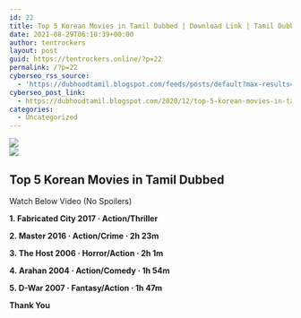 ```yaml
---
id: 22
title: Top 5 Korean Movies in Tamil Dubbed | Download Link | Tamil Dubbed Korean Movies | Dubhoodtamil
date: 2021-08-29T06:10:39+00:00
author: tentrockers
layout: post
guid: https://tentrockers.online/?p=22
permalink: /?p=22
cyberseo_rss_source:
  - 'https://dubhoodtamil.blogspot.com/feeds/posts/default?max-results=150&start-index=1'
cyberseo_post_link:
  - https://dubhoodtamil.blogspot.com/2020/12/top-5-korean-movies-in-tamil-dubbed.html
categories:
  - Uncategorized
---
```

<div class="media_block">
  <img src="https://img.youtube.com/vi/G1GX3l9d6i4/default.jpg" class="media_thumbnail" />
</div>

<div>
  <img src="https://lh6.googleusercontent.com/proxy/QwhvR3mRBsVDAxeYjBd126O0b7TaBN-digkfr_jAgrDYatszWhB6HCZZF_0-bebHXd-_gpRtSQZptd2wNXkODlqfyVI" class="ff-og-image-inserted" />
</div>

## <span>Top 5 Korean Movies in Tamil Dubbed</span>

<span>Watch Below Video (No Spoilers)</span>

<div readability="15">
  <p>
  </p>
  
  <p>
    <span><b>1.&nbsp;</b></span><span><span><b>Fabricated City 2017 ‧ Action/Thriller</b></span></span>
  </p>
  
  <p>
    <span><span><b>2.&nbsp;</b></span></span><span><span><b>Master 2016 ‧ Action/Crime ‧ 2h 23m</b></span></span>
  </p>
  
  <p>
    <span><span><b>3.&nbsp;</b></span></span><span><span><b>The Host 2006 ‧ Horror/Action ‧ 2h 1m</b></span></span>
  </p>
  
  <p>
    <span><span><b>4.&nbsp;</b></span></span><span><span><b>Arahan 2004 ‧ Action/Comedy ‧ 1h 54m</b></span></span>
  </p>
  
  <p>
    <span><span><b>5.&nbsp;</b></span></span><span><span><b>D-War 2007 ‧ Fantasy/Action ‧ 1h 47m</b></span></span>
  </p>
  
  <p>
    <span><b>Thank You</b></span>
  </p>
  
  <p>
    <span><br /></span></div>